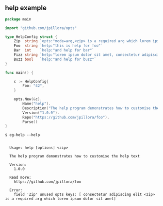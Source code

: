 ## help example

<!--tmpl,chomp,code=go:cat main.go -->
``` go 
package main

import "github.com/jpillora/opts"

type HelpConfig struct {
	Zip  string `opts:"mode=arg,<zip> is a required arg which lorem ipsum dolor sit amet, consectetur adipiscing elit"`
	Foo  string `help:"this is help for foo"`
	Bar  int    `help:"and help for bar"`
	Fizz string `help:"lorem ipsum dolor sit amet, consectetur adipiscing elit. Phasellus at commodo odio. Sed id tincidunt purus. Cras vel felis dictum, lobortis metus a, tempus tellus, and fizz"`
	Buzz bool   `help:"and help for buzz"`
}

func main() {

	c := HelpConfig{
		Foo: "42",
	}

	opts.New(&c).
		Name("help").
		Description("The help program demonstrates how to customise the help text").
		Version("1.0.0").
		Repo("https://github.com/jpillora/foo").
		Parse()
}
```
<!--/tmpl-->

```
$ eg-help --help
```

<!--tmpl,chomp,code=plain:go build -o eg-help && ./eg-help --help ; rm eg-help -->
``` plain 

  Usage: help [options] <zip>

  The help program demonstrates how to customise the help text

  Version:
    1.0.0

  Read more:
    https://github.com/jpillora/foo

  Error:
    field 'Zip' unused opts keys: [ consectetur adipiscing elit <zip> is a required arg which lorem ipsum dolor sit amet]

```
<!--/tmpl-->

